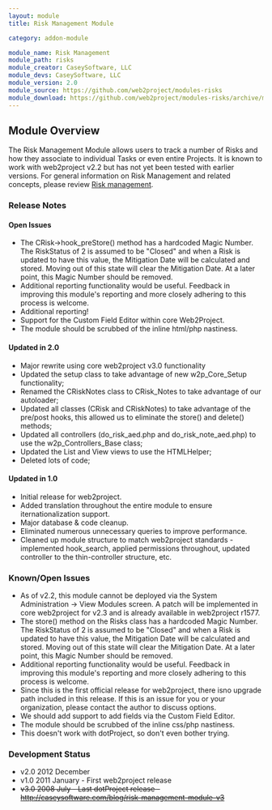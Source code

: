```yaml
---
layout: module
title: Risk Management Module

category: addon-module

module_name: Risk Management
module_path: risks
module_creator: CaseySoftware, LLC
module_devs: CaseySoftware, LLC
module_version: 2.0
module_source: https://github.com/web2project/modules-risks
module_download: https://github.com/web2project/modules-risks/archive/master.zip
---
```


## Module Overview

The Risk Management Module allows users to track a number of Risks and how they associate to individual Tasks or even entire Projects. It is known to work with web2project v2.2 but has not yet been tested with earlier versions. For general information on Risk Management and related concepts, please review [Risk management](http://en.wikipedia.org/wiki/Risk_management).

### Release Notes

#### Open Issues

* The CRisk->hook_preStore() method has a hardcoded Magic Number.  The RiskStatus of 2 is assumed to be "Closed" and when a Risk is updated to have this value, the Mitigation Date will be calculated and stored.  Moving out of this state will clear the Mitigation Date.  At a later point, this Magic Number should be removed.
* Additional reporting functionality would be useful.  Feedback in improving this module's reporting and more closely adhering to this process is welcome.
* Additional reporting!
* Support for the Custom Field Editor within core Web2Project.
* The module should be scrubbed of the inline html/php nastiness.

#### Updated in 2.0

* Major rewrite using core web2project v3.0 functionality
* Updated the setup class to take advantage of new w2p_Core_Setup functionality;
* Renamed the CRiskNotes class to CRisk_Notes to take advantage of our autoloader;
* Updated all classes (CRisk and CRiskNotes) to take advantage of the pre/post hooks, this allowed us to eliminate the store() and delete() methods;
* Updated all controllers (do_risk_aed.php and do_risk_note_aed.php) to use the w2p_Controllers_Base class;
* Updated the List and View views to use the HTMLHelper;
* Deleted lots of code;

#### Updated in 1.0

* Initial release for web2project.
* Added translation throughout the entire module to ensure iternationalization support.
* Major database & code cleanup.
* Eliminated numerous unnecessary queries to improve performance.
* Cleaned up module structure to match web2project standards - implemented hook_search, applied permissions throughout, updated controller to the thin-controller structure, etc.

### Known/Open Issues

* As of v2.2, this module cannot be deployed via the System Administration -> View Modules screen. A patch will be implemented in core web2project for v2.3 and is already available in web2project r1577.
* The store() method on the Risks class has a hardcoded Magic Number.  The RiskStatus of 2 is assumed to be "Closed" and when a Risk is updated to have this value, the Mitigation Date will be calculated and stored.  Moving out of this state will clear the Mitigation Date.  At a later point, this Magic Number should be removed.
* Additional reporting functionality would be useful.  Feedback in improving this module's reporting and more closely adhering to this process is welcome.
* Since this is the first official release for web2project, there isno upgrade path included in this release.  If this is an issue for you or your organization, please contact the author to discuss options.
* We should add support to add fields via the Custom Field Editor.
* The module should be scrubbed of the inline css/php nastiness.
* This doesn't work with dotProject, so don't even bother trying.

### Development Status

* v2.0 2012 December
* v1.0 2011 January - First web2project release
* <s>v3.0 2008 July - Last dotProject release - http://caseysoftware.com/blog/risk-management-module-v3</s>